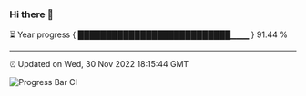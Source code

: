 ### Hi there 👋

⏳ Year progress { ███████████████████████████▁▁▁ } 91.44 %

---

⏰ Updated on Wed, 30 Nov 2022 18:15:44 GMT

![Progress Bar CI](https://github.com/liununu/liununu/workflows/Progress%20Bar%20CI/badge.svg)
